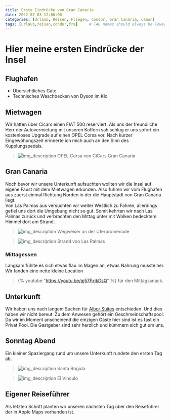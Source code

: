 ```yaml
---
title: Erste Eindrücke von Gran Canaria
date: 2022-07-03 12:00:00
categories: [Urlaub, Reisen, Fliegen, Condor, Gran Canaria, Canon]
tags: [urlaub,reisen,condor,fra]     # TAG names should always be lowercase
---
```


# Hier meine ersten Eindrücke der Insel

## Flughafen
* Übersichtliches Gate
* Technisches Waschbecken von Dyson im Klo

## Mietwagen
Wir hatten über Cicars einen FIAT 500 reserviert. Als uns der freundliche Herr der Autovermietung mit unseren Koffern sah schlug er uns sofort ein kostenloses Upgrade auf einen OPEL Corsa vor. Nach kurzer Eingewöhungszeit erinnerte ich mich auch an den Sinn des Kupplungspedals.

>![img_description](https://www.cstrube.de/wp-content/uploads/2022/07/Gran_Canaria-0114.jpg)
OPEL Corsa von CiCars Gran Canaria

## Gran Canaria
Noch bevor wir unsere Unterkunft aufsuchten wollten wir die Insel auf eigene Faust mit dem Mietwagen erkunden. Also fuhren wir vom Flughafen aus zuerst einmal Richtung Norden in der die Hauptstadt von Gran Canaria liegt.  
Von Las Palmas aus versuchten wir weiter Westlich zu Fahren, allerdings gefiel uns dort die Umgebung nicht so gut. Somit kehrten wir nach Las Palmas zurück und verbrachten den Mittag unter mit Wolken bedecktem Himmel dort am Strand.
>![img_description](https://www.cstrube.de/wp-content/uploads/2022/07/Gran_Canaria-0124-2.jpg)
Wegweiser an der Uferpromenade

>![img_description](https://www.cstrube.de/wp-content/uploads/2022/07/Gran_Canaria-0117-1.jpg)
Strand von Las Palmas


### Mittagessen
Langsam fühlte es sich etwas flau im Magen an, etwas Nahrung musste her.
Wir fanden eine nette kleine Location 
>{% youtube "https://youtu.be/qj57FxjkDsQ" %} für den Mittagssnack.

## Unterkunft
Wir haben uns nach langem Suchen für [Albor Suites](https://www.alborsuites.com/) entschieden. Und dies haben wir nicht bereut. Zu dem Anwesen gehört ein Geschmeinschaftspool. Da wir im Moment anscheinend die einzigen Gäste hier sind ist es fast ein Privat Pool. Die Gastgeber sind sehr herzlich und kümmern sich gut um uns.

## Sonntag Abend
Ein kleiner Spaziergang rund um unsere Unterkunft rundete den ersten Tag ab.
>![img_description](https://www.cstrube.de/wp-content/uploads/2022/07/Gran_Canaria-0134.jpg)
Santa Brígida

>![img_description](https://www.cstrube.de/wp-content/uploads/2022/07/Gran_Canaria-0130.jpg)
El Vinculo

## Eigener Reiseführer
Als letzten Schritt planten wir unseren nächsten Tag über den Reiseführer der in Apple Maps vorhanden ist.








